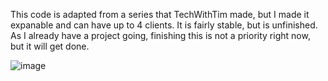 This code is adapted from a series that TechWithTim made, but I made it expanable and can have up to 4 clients. It is fairly stable, but is unfinished. As I already have a project going, finishing this is not a priority right now, but it will get done.

![image](https://github.com/Stormwrecker/pygame-multiplayer-framework/assets/109243857/7012bd86-a9ec-4dea-b0f3-59537c88fff3)

